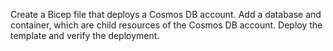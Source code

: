 Create a Bicep file that deploys a Cosmos DB account.
Add a database and container, which are child resources of the Cosmos DB account.
Deploy the template and verify the deployment.